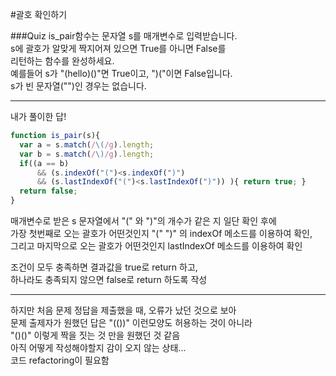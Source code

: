 #괄호 확인하기

###Quiz
is_pair함수는 문자열 s를 매개변수로 입력받습니다.  
s에 괄호가 알맞게 짝지어져 있으면 True를 아니면 False를   
리턴하는 함수를 완성하세요.      
예를들어 s가 "(hello)()"면 True이고, ")("이면 False입니다.    
s가 빈 문자열("")인 경우는 없습니다.   

---

내가 풀이한 답!
```javascript
function is_pair(s){
  var a = s.match(/\(/g).length;
  var b = s.match(/\)/g).length;
  if((a == b) 
	  && (s.indexOf("(")<s.indexOf(")") 
	  && (s.lastIndexOf("(")<s.lastIndexOf(")")) ){ return true; }
  return false;
}
```

매개변수로 받은 s 문자열에서 "(" 와 ")"의 개수가 같은 지 일단 확인 후에     
가장 첫번째로 오는 괄호가 어떤것인지 "("  ")" 의 indexOf 메소드를 이용하여 확인,    
그리고 마지막으로 오는 괄호가 어떤것인지 lastIndexOf 메소드를 이용하여 확인    

조건이 모두 충족하면 결과값을 true로 return 하고,    
하나라도 충족되지 않으면 false로 return 하도록 작성    


----
하지만 처음 문제 정답을 제출했을 때, 오류가 났던 것으로 보아    
문제 출제자가 원했던 답은 "(())" 이런모양도 허용하는 것이 아니라  
"()()" 이렇게 짝을 짓는 것 만을 원했던 것 같음  
아직 어떻게 작성해야할지 감이 오지 않는 상태...   
코드 refactoring이 필요함